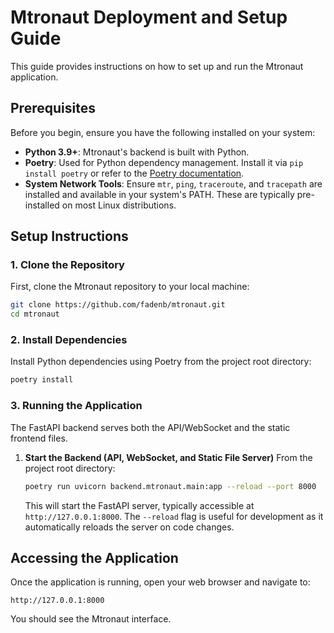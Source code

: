 # Mtronaut Deployment and Setup Guide

This guide provides instructions on how to set up and run the Mtronaut application.

## Prerequisites

Before you begin, ensure you have the following installed on your system:

*   **Python 3.9+**: Mtronaut's backend is built with Python.
*   **Poetry**: Used for Python dependency management. Install it via `pip install poetry` or refer to the [Poetry documentation](https://python-poetry.org/docs/#installation).
*   **System Network Tools**: Ensure `mtr`, `ping`, `traceroute`, and `tracepath` are installed and available in your system's PATH. These are typically pre-installed on most Linux distributions.

## Setup Instructions

### 1. Clone the Repository

First, clone the Mtronaut repository to your local machine:

```bash
git clone https://github.com/fadenb/mtronaut.git
cd mtronaut
```

### 2. Install Dependencies

Install Python dependencies using Poetry from the project root directory:

```bash
poetry install
```

### 3. Running the Application

The FastAPI backend serves both the API/WebSocket and the static frontend files.

1.  **Start the Backend (API, WebSocket, and Static File Server)**
    From the project root directory:
    ```bash
    poetry run uvicorn backend.mtronaut.main:app --reload --port 8000
    ```
    This will start the FastAPI server, typically accessible at `http://127.0.0.1:8000`. The `--reload` flag is useful for development as it automatically reloads the server on code changes.

## Accessing the Application

Once the application is running, open your web browser and navigate to:

`http://127.0.0.1:8000`

You should see the Mtronaut interface.